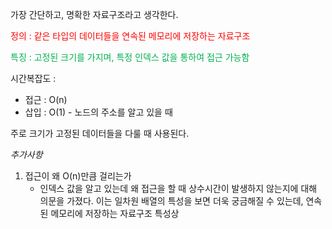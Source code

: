 가장 간단하고, 명확한 자료구조라고 생각한다. 

<span style="color:rgb(255, 0, 0)">정의 : 같은 타입의 데이터들을 연속된 메모리에 저장하는 자료구조</span> 

<span style="color:rgb(0, 176, 80)">특징 : 고정된 크기를 가지며, 특정 인덱스 값을 통하여 접근 가능함</span> 

시간복잡도 : 
- 접근 : O(n)
- 삽입 : O(1) - 노드의 주소를 알고 있을 때

주로 크기가 고정된 데이터들을 다룰 때 사용된다.

*추가사항*

1. 접근이 왜 O(n)만큼 걸리는가
	- 인덱스 값을 알고 있는데 왜 접근을 할 때 상수시간이 발생하지 않는지에 대해 의문을 가졌다. 이는 일차원 배열의 특성을 보면 더욱 궁금해질 수 있는데, 연속된 메모리에 저장하는 자료구조 특성상 